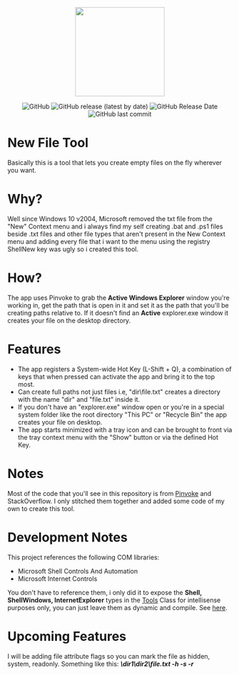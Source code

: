 <p align="center">
  <img width="200px" height="200px" src="https://i.imgur.com/9eD84sP.png" />
</p>
<p align="center">
  <img alt="GitHub" src="https://img.shields.io/github/license/hmz777/New-File-Tool?color=blue&style=flat-square">
  <img alt="GitHub release (latest by date)" src="https://img.shields.io/github/v/release/hmz777/New-File-Tool?color=orange&style=flat-square">
  <img alt="GitHub Release Date" src="https://img.shields.io/github/release-date/hmz777/New-File-Tool?color=yellow&style=flat-square">
  <img alt="GitHub last commit" src="https://img.shields.io/github/last-commit/hmz777/New-File-Tool?color=green&style=flat-square">
</p>

# New File Tool
Basically this is a tool that lets you create empty files on the fly wherever you want.

# Why?
Well since Windows 10 v2004, Microsoft removed the txt file from the "New" Context menu and i always find my self creating .bat and .ps1 files beside .txt files and other file types
that aren't present in the New Context menu and adding every file that i want to the menu using the registry ShellNew key was ugly so i created this tool.

# How?
The app uses Pinvoke to grab the **Active Windows Explorer** window you're working in, get the path that is open in it and set it as the path that you'll be creating paths relative to.
If it doesn't find an **Active** explorer.exe window it creates your file on the desktop directory.

# Features
- The app registers a System-wide Hot Key (L-Shift + Q), a combination of keys that when pressed can activate the app and bring it to the top most.
- Can create full paths not just files i.e, "dir\file.txt" creates a directory with the name "dir" and "file.txt" inside it. 
- If you don't have an "explorer.exe" window open or you're in a special system folder like the root directory "This PC" or "Recycle Bin" the app creates your file on desktop.
- The app starts minimized with a tray icon and can be brought to front via the tray context menu with the "Show" button or via the defined Hot Key.

# Notes
Most of the code that you'll see in this repository is from [Pinvoke](http://www.pinvoke.net/) and StackOverflow. I only stitched them together and added some code of my own to create this tool.

# Development Notes
This project references the following COM libraries:
- Microsoft Shell Controls And Automation
- Microsoft Internet Controls

You don't have to reference them, i only did it to expose the **Shell, ShellWindows, InternetExplorer** types in the [Tools](https://github.com/hmz777/New-File-Tool/blob/master/Helpers/Tools.cs) Class for intellisense purposes only, you can just leave them as dynamic and compile. See [here](https://github.com/hmz777/New-File-Tool/blob/33dbba8669db3ca1067573a9ce17839c6b3471a2/Helpers/Tools.cs#L32).

# Upcoming Features
I will be adding file attribute flags so you can mark the file as hidden, system, readonly. Something like this: ***\dir1\dir2\file.txt -h -s -r***  
